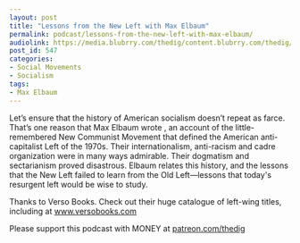 ```yaml
---
layout: post
title: "Lessons from the New Left with Max Elbaum"
permalink: podcast/lessons-from-the-new-left-with-max-elbaum/
audiolink: https://media.blubrry.com/thedig/content.blubrry.com/thedig/The_Dig_-_EP_153_-_Elbaum.mp3
post_id: 547
categories: 
- Social Movements
- Socialism
tags: 
- Max Elbaum
---
```


Let’s ensure that the history of American socialism doesn’t repeat as farce. That’s one reason that Max Elbaum wrote 
, an account of the little-remembered New Communist Movement that defined the American anti-capitalist Left of the 1970s. Their internationalism, anti-racism and cadre organization were in many ways admirable. Their dogmatism and sectarianism proved disastrous. Elbaum relates this history, and the lessons that the New Left failed to learn from the Old Left—lessons that today's resurgent left would be wise to study.

Thanks to Verso Books. Check out their huge catalogue of left-wing titles, including 
 at www.versobooks.com

Please support this podcast with MONEY at [patreon.com/thedig](patreon.com/thedig)